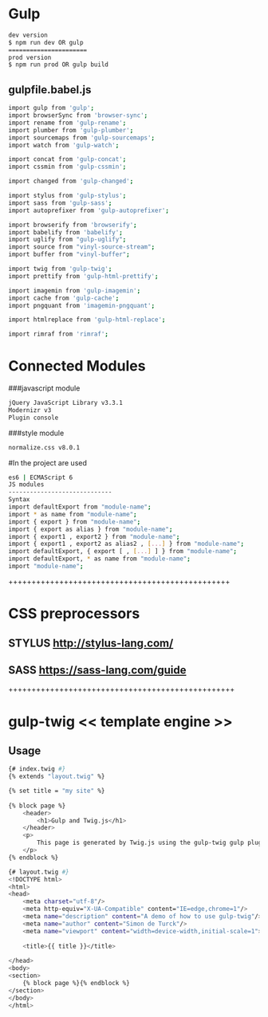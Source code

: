 # Gulp 

```sh
dev version
$ npm run dev OR gulp
======================
prod version
$ npm run prod OR gulp build
```

## gulpfile.babel.js

```sh
import gulp from 'gulp';
import browserSync from 'browser-sync';
import rename from 'gulp-rename';
import plumber from 'gulp-plumber';
import sourcemaps from 'gulp-sourcemaps';
import watch from 'gulp-watch';

import concat from 'gulp-concat';
import cssmin from 'gulp-cssmin';

import changed from 'gulp-changed';

import stylus from 'gulp-stylus';
import sass from 'gulp-sass';
import autoprefixer from 'gulp-autoprefixer';

import browserify from 'browserify';
import babelify from 'babelify';
import uglify from "gulp-uglify";
import source from "vinyl-source-stream";
import buffer from "vinyl-buffer";

import twig from 'gulp-twig';
import prettify from 'gulp-html-prettify';

import imagemin from 'gulp-imagemin';
import cache from 'gulp-cache';
import pngquant from 'imagemin-pngquant';

import htmlreplace from 'gulp-html-replace';

import rimraf from 'rimraf';
```

# Connected Modules
###javascript module
```sh
jQuery JavaScript Library v3.3.1
Modernizr v3
Plugin console
```
###style module
```sh
normalize.css v8.0.1
```

#In the project are used
```sh
es6 | ECMAScript 6
JS modules
-----------------------------
Syntax
import defaultExport from "module-name"; 
import * as name from "module-name"; 
import { export } from "module-name"; 
import { export as alias } from "module-name"; 
import { export1 , export2 } from "module-name"; 
import { export1 , export2 as alias2 , [...] } from "module-name"; 
import defaultExport, { export [ , [...] ] } from "module-name"; 
import defaultExport, * as name from "module-name"; 
import "module-name";
```

++++++++++++++++++++++++++++++++++++++++++++++++
# CSS preprocessors
## STYLUS http://stylus-lang.com/
## SASS https://sass-lang.com/guide



+++++++++++++++++++++++++++++++++++++++++++++++++

# gulp-twig << template engine >>
## Usage
```sh
{# index.twig #}
{% extends "layout.twig" %}

{% set title = "my site" %}
 
{% block page %}
    <header>
        <h1>Gulp and Twig.js</h1>
    </header>
    <p>
        This page is generated by Twig.js using the gulp-twig gulp plugin.
    </p>
{% endblock %}
```

```sh
{# layout.twig #}
<!DOCTYPE html>
<html>
<head>
    <meta charset="utf-8"/>
    <meta http-equiv="X-UA-Compatible" content="IE=edge,chrome=1"/>
    <meta name="description" content="A demo of how to use gulp-twig"/>
    <meta name="author" content="Simon de Turck"/>
    <meta name="viewport" content="width=device-width,initial-scale=1">
 
    <title>{{ title }}</title>
 
</head>
<body>
<section>
    {% block page %}{% endblock %}
</section>
</body>
</html>
```